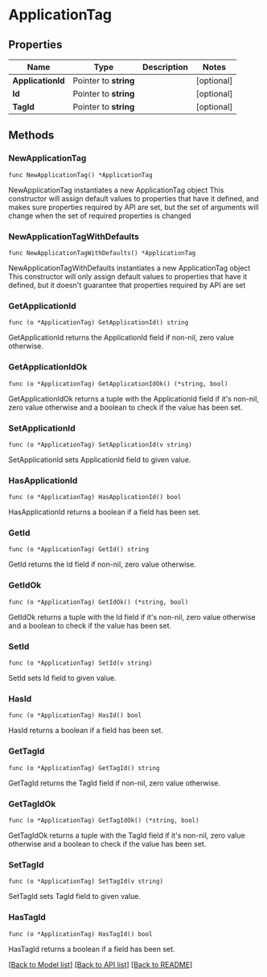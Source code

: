 # ApplicationTag

## Properties

Name | Type | Description | Notes
------------ | ------------- | ------------- | -------------
**ApplicationId** | Pointer to **string** |  | [optional] 
**Id** | Pointer to **string** |  | [optional] 
**TagId** | Pointer to **string** |  | [optional] 

## Methods

### NewApplicationTag

`func NewApplicationTag() *ApplicationTag`

NewApplicationTag instantiates a new ApplicationTag object
This constructor will assign default values to properties that have it defined,
and makes sure properties required by API are set, but the set of arguments
will change when the set of required properties is changed

### NewApplicationTagWithDefaults

`func NewApplicationTagWithDefaults() *ApplicationTag`

NewApplicationTagWithDefaults instantiates a new ApplicationTag object
This constructor will only assign default values to properties that have it defined,
but it doesn't guarantee that properties required by API are set

### GetApplicationId

`func (o *ApplicationTag) GetApplicationId() string`

GetApplicationId returns the ApplicationId field if non-nil, zero value otherwise.

### GetApplicationIdOk

`func (o *ApplicationTag) GetApplicationIdOk() (*string, bool)`

GetApplicationIdOk returns a tuple with the ApplicationId field if it's non-nil, zero value otherwise
and a boolean to check if the value has been set.

### SetApplicationId

`func (o *ApplicationTag) SetApplicationId(v string)`

SetApplicationId sets ApplicationId field to given value.

### HasApplicationId

`func (o *ApplicationTag) HasApplicationId() bool`

HasApplicationId returns a boolean if a field has been set.

### GetId

`func (o *ApplicationTag) GetId() string`

GetId returns the Id field if non-nil, zero value otherwise.

### GetIdOk

`func (o *ApplicationTag) GetIdOk() (*string, bool)`

GetIdOk returns a tuple with the Id field if it's non-nil, zero value otherwise
and a boolean to check if the value has been set.

### SetId

`func (o *ApplicationTag) SetId(v string)`

SetId sets Id field to given value.

### HasId

`func (o *ApplicationTag) HasId() bool`

HasId returns a boolean if a field has been set.

### GetTagId

`func (o *ApplicationTag) GetTagId() string`

GetTagId returns the TagId field if non-nil, zero value otherwise.

### GetTagIdOk

`func (o *ApplicationTag) GetTagIdOk() (*string, bool)`

GetTagIdOk returns a tuple with the TagId field if it's non-nil, zero value otherwise
and a boolean to check if the value has been set.

### SetTagId

`func (o *ApplicationTag) SetTagId(v string)`

SetTagId sets TagId field to given value.

### HasTagId

`func (o *ApplicationTag) HasTagId() bool`

HasTagId returns a boolean if a field has been set.


[[Back to Model list]](../README.md#documentation-for-models) [[Back to API list]](../README.md#documentation-for-api-endpoints) [[Back to README]](../README.md)


